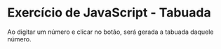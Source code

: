 # Exercício de JavaScript - Tabuada
 
 Ao digitar um número e clicar no botão, será gerada a tabuada daquele número.
